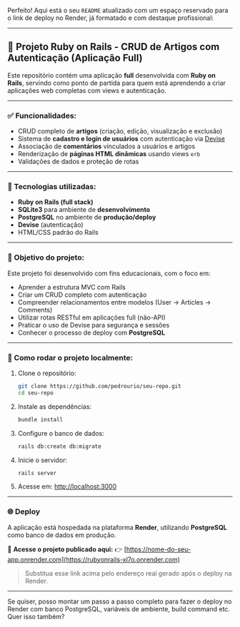 Perfeito! Aqui está o seu `README` atualizado com um espaço reservado para o link de deploy no Render, já formatado e com destaque profissional:

---

## 📝 Projeto Ruby on Rails - CRUD de Artigos com Autenticação (Aplicação Full)

Este repositório contém uma aplicação **full** desenvolvida com **Ruby on Rails**, servindo como ponto de partida para quem está aprendendo a criar aplicações web completas com views e autenticação.

---

### ✅ Funcionalidades:

* CRUD completo de **artigos** (criação, edição, visualização e exclusão)
* Sistema de **cadastro e login de usuários** com autenticação via [Devise](https://github.com/heartcombo/devise)
* Associação de **comentários** vinculados a usuários e artigos
* Renderização de **páginas HTML dinâmicas** usando views `erb`
* Validações de dados e proteção de rotas

---

### 🔧 Tecnologias utilizadas:

* **Ruby on Rails (full stack)**
* **SQLite3** para ambiente de **desenvolvimento**
* **PostgreSQL** no ambiente de **produção/deploy**
* **Devise** (autenticação)
* HTML/CSS padrão do Rails

---

### 🎯 Objetivo do projeto:

Este projeto foi desenvolvido com fins educacionais, com o foco em:

* Aprender a estrutura MVC com Rails
* Criar um CRUD completo com autenticação
* Compreender relacionamentos entre modelos (User → Articles → Comments)
* Utilizar rotas RESTful em aplicações full (não-API)
* Praticar o uso de Devise para segurança e sessões
* Conhecer o processo de deploy com **PostgreSQL**

---

### 🚀 Como rodar o projeto localmente:

1. Clone o repositório:

   ```bash
   git clone https://github.com/pedrourio/seu-repo.git
   cd seu-repo
   ```

2. Instale as dependências:

   ```bash
   bundle install
   ```

3. Configure o banco de dados:

   ```bash
   rails db:create db:migrate
   ```

4. Inicie o servidor:

   ```bash
   rails server
   ```

5. Acesse em:
   [http://localhost:3000](http://localhost:3000)

---

### 🌐 Deploy

A aplicação está hospedada na plataforma **Render**, utilizando **PostgreSQL** como banco de dados em produção.

🔗 **Acesse o projeto publicado aqui:**
👉 [https://nome-do-seu-app.onrender.com](https://rubyonrails-xl7o.onrender.com)

> Substitua esse link acima pelo endereço real gerado após o deploy na Render.

---

Se quiser, posso montar um passo a passo completo para fazer o deploy no Render com banco PostgreSQL, variáveis de ambiente, build command etc. Quer isso também?

